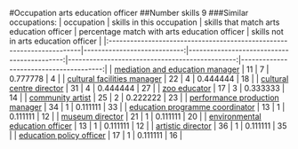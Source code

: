 #Occupation arts education officer
##Number skills 9
###Similar occupations:
| occupation                                                            |   skills in this occupation |   skills that match arts education officer |   percentage match with arts education officer |   skills not in arts education officer |
|:----------------------------------------------------------------------|----------------------------:|-------------------------------------------:|-----------------------------------------------:|---------------------------------------:|
| [mediation and education manager](mediation_and_education_manager.md) |                          11 |                                          7 |                                       0.777778 |                                      4 |
| [cultural facilities manager](cultural_facilities_manager.md)         |                          22 |                                          4 |                                       0.444444 |                                     18 |
| [cultural centre director](cultural_centre_director.md)               |                          31 |                                          4 |                                       0.444444 |                                     27 |
| [zoo educator](zoo_educator.md)                                       |                          17 |                                          3 |                                       0.333333 |                                     14 |
| [community artist](community_artist.md)                               |                          25 |                                          2 |                                       0.222222 |                                     23 |
| [performance production manager](performance_production_manager.md)   |                          34 |                                          1 |                                       0.111111 |                                     33 |
| [education programme coordinator](education_programme_coordinator.md) |                          13 |                                          1 |                                       0.111111 |                                     12 |
| [museum director](museum_director.md)                                 |                          21 |                                          1 |                                       0.111111 |                                     20 |
| [environmental education officer](environmental_education_officer.md) |                          13 |                                          1 |                                       0.111111 |                                     12 |
| [artistic director](artistic_director.md)                             |                          36 |                                          1 |                                       0.111111 |                                     35 |
| [education policy officer](education_policy_officer.md)               |                          17 |                                          1 |                                       0.111111 |                                     16 |

